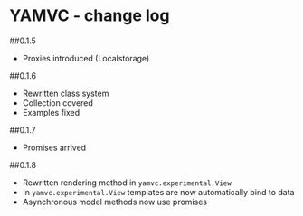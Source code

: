 YAMVC - change log
=============

##0.1.5
* Proxies introduced (Localstorage)

##0.1.6
* Rewritten class system
* Collection covered
* Examples fixed

##0.1.7
* Promises arrived

##0.1.8
* Rewritten rendering method in `yamvc.experimental.View`
* In `yamvc.experimental.View` templates are now automatically bind to data
* Asynchronous model methods now use promises

